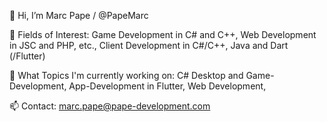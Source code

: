 
👋 Hi, I’m Marc Pape / @PapeMarc

👀 Fields of Interest: 
    Game Development in C# and C++, 
    Web Development in JSC and PHP, etc., 
    Client Development in C#/C++, Java and Dart (/Flutter)

🌱 What Topics I'm currently working on: 
    C# Desktop and Game-Development, 
    App-Development in Flutter,
    Web Development,
    
📫 Contact: marc.pape@pape-development.com
